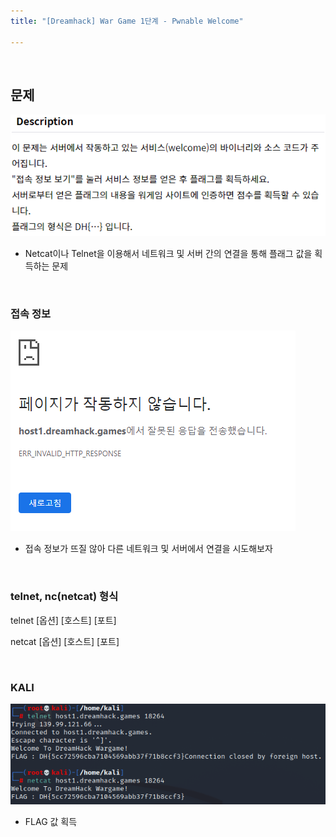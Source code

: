 ```yaml
---
title: "[Dreamhack] War Game 1단계 - Pwnable Welcome"

---
```


<br>

## 문제

![image-20211211193338229](https://raw.githubusercontent.com/EONION-TH3DB/image_repo/main/img/image-20211211193338229.png)

- Netcat이나 Telnet을 이용해서 네트워크 및 서버 간의 연결을 통해 플래그 값을 획득하는 문제

<br>

### 접속 정보

![image-20211211193524751](https://raw.githubusercontent.com/EONION-TH3DB/image_repo/main/img/image-20211211193524751.png)

- 접속 정보가 뜨질 않아 다른 네트워크 및 서버에서 연결을 시도해보자

<br>

### telnet, nc(netcat) 형식

telnet [옵션] [호스트] [포트]

netcat [옵션] [호스트] [포트]

<br>

### KALI

![image-20211211194153341](https://raw.githubusercontent.com/EONION-TH3DB/image_repo/main/img/image-20211211194153341.png)

- FLAG 값 획득
